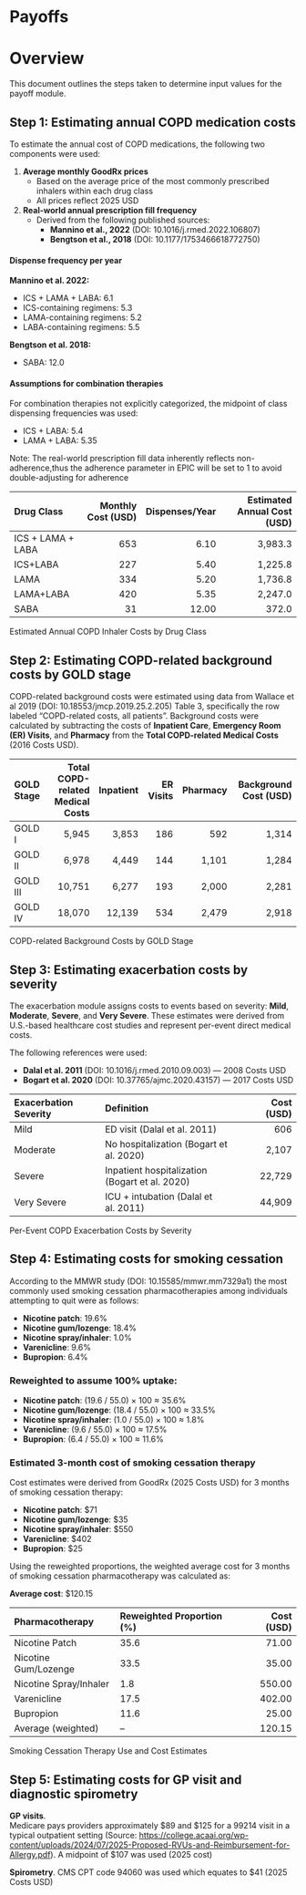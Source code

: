 Payoffs
================

# Overview

This document outlines the steps taken to determine input values for the
payoff module.

## Step 1: Estimating annual COPD medication costs

To estimate the annual cost of COPD medications, the following two
components were used:

1.  **Average monthly GoodRx prices**
    - Based on the average price of the most commonly prescribed
      inhalers within each drug class  
    - All prices reflect 2025 USD
2.  **Real-world annual prescription fill frequency**
    - Derived from the following published sources:
      - **Mannino et al., 2022** (DOI: 10.1016/j.rmed.2022.106807)
      - **Bengtson et al., 2018** (DOI: 10.1177/1753466618772750)

#### Dispense frequency per year

**Mannino et al. 2022:**

- ICS + LAMA + LABA: 6.1  
- ICS-containing regimens: 5.3  
- LAMA-containing regimens: 5.2  
- LABA-containing regimens: 5.5

**Bengtson et al. 2018:**

- SABA: 12.0

#### Assumptions for combination therapies

For combination therapies not explicitly categorized, the midpoint of
class dispensing frequencies was used:

- ICS + LABA: 5.4  
- LAMA + LABA: 5.35

Note: The real-world prescription fill data inherently reflects
non-adherence,thus the adherence parameter in EPIC will be set to 1 to
avoid double-adjusting for adherence

| Drug Class | Monthly Cost (USD) | Dispenses/Year | Estimated Annual Cost (USD) |
|:---|---:|---:|---:|
| ICS + LAMA + LABA | 653 | 6.10 | 3,983.3 |
| ICS+LABA | 227 | 5.40 | 1,225.8 |
| LAMA | 334 | 5.20 | 1,736.8 |
| LAMA+LABA | 420 | 5.35 | 2,247.0 |
| SABA | 31 | 12.00 | 372.0 |

Estimated Annual COPD Inhaler Costs by Drug Class

## Step 2: Estimating COPD-related background costs by GOLD stage

COPD-related background costs were estimated using data from Wallace et
al 2019 (DOI: 10.18553/jmcp.2019.25.2.205) Table 3, specifically the row
labeled “COPD-related costs, all patients”. Background costs were
calculated by subtracting the costs of **Inpatient Care**, **Emergency
Room (ER) Visits**, and **Pharmacy** from the **Total COPD-related
Medical Costs** (2016 Costs USD).

| GOLD Stage | Total COPD-related Medical Costs | Inpatient | ER Visits | Pharmacy | Background Cost (USD) |
|:---|---:|---:|---:|---:|---:|
| GOLD I | 5,945 | 3,853 | 186 | 592 | 1,314 |
| GOLD II | 6,978 | 4,449 | 144 | 1,101 | 1,284 |
| GOLD III | 10,751 | 6,277 | 193 | 2,000 | 2,281 |
| GOLD IV | 18,070 | 12,139 | 534 | 2,479 | 2,918 |

COPD-related Background Costs by GOLD Stage

## Step 3: Estimating exacerbation costs by severity

The exacerbation module assigns costs to events based on severity:
**Mild**, **Moderate**, **Severe**, and **Very Severe**. These estimates
were derived from U.S.-based healthcare cost studies and represent
per-event direct medical costs.

The following references were used:

- **Dalal et al. 2011** (DOI: 10.1016/j.rmed.2010.09.003) — 2008 Costs
  USD  
- **Bogart et al. 2020** (DOI: 10.37765/ajmc.2020.43157) — 2017 Costs
  USD

| Exacerbation Severity | Definition | Cost (USD) |
|:---|:---|---:|
| Mild | ED visit (Dalal et al. 2011) | 606 |
| Moderate | No hospitalization (Bogart et al. 2020) | 2,107 |
| Severe | Inpatient hospitalization (Bogart et al. 2020) | 22,729 |
| Very Severe | ICU + intubation (Dalal et al. 2011) | 44,909 |

Per-Event COPD Exacerbation Costs by Severity

## Step 4: Estimating costs for smoking cessation

According to the MMWR study (DOI: 10.15585/mmwr.mm7329a1) the most
commonly used smoking cessation pharmacotherapies among individuals
attempting to quit were as follows:

- **Nicotine patch**: 19.6%  
- **Nicotine gum/lozenge**: 18.4%  
- **Nicotine spray/inhaler**: 1.0%  
- **Varenicline**: 9.6%  
- **Bupropion**: 6.4%

### Reweighted to assume 100% uptake:

- **Nicotine patch**: (19.6 / 55.0) × 100 ≈ 35.6%  
- **Nicotine gum/lozenge**: (18.4 / 55.0) × 100 ≈ 33.5%  
- **Nicotine spray/inhaler**: (1.0 / 55.0) × 100 ≈ 1.8%  
- **Varenicline**: (9.6 / 55.0) × 100 ≈ 17.5%  
- **Bupropion**: (6.4 / 55.0) × 100 ≈ 11.6%

### Estimated 3-month cost of smoking cessation therapy

Cost estimates were derived from GoodRx (2025 Costs USD) for 3 months of
smoking cessation therapy:

- **Nicotine patch**: \$71  
- **Nicotine gum/lozenge**: \$35  
- **Nicotine spray/inhaler**: \$550  
- **Varenicline**: \$402  
- **Bupropion**: \$25

Using the reweighted proportions, the weighted average cost for 3 months
of smoking cessation pharmacotherapy was calculated as:

**Average cost**: \$120.15

| Pharmacotherapy        | Reweighted Proportion (%) | Cost (USD) |
|:-----------------------|:--------------------------|-----------:|
| Nicotine Patch         | 35.6                      |      71.00 |
| Nicotine Gum/Lozenge   | 33.5                      |      35.00 |
| Nicotine Spray/Inhaler | 1.8                       |     550.00 |
| Varenicline            | 17.5                      |     402.00 |
| Bupropion              | 11.6                      |      25.00 |
| Average (weighted)     | –                         |     120.15 |

Smoking Cessation Therapy Use and Cost Estimates

## Step 5: Estimating costs for GP visit and diagnostic spirometry

**GP visits**.  
Medicare pays providers approximately \$89 and \$125 for a 99214 visit
in a typical outpatient setting (Source:
<https://college.acaai.org/wp-content/uploads/2024/07/2025-Proposed-RVUs-and-Reimbursement-for-Allergy.pdf>).
A midpoint of \$107 was used (2025 cost)

**Spirometry**. CMS CPT code 94060 was used which equates to \$41 (2025
Costs USD)
